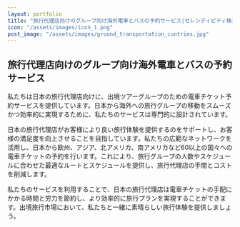 ```yaml
---
layout: portfolio
title: "旅行代理店向けのグループ向け海外電車とバスの予約サービス|セレンディピティ株式会社"
icon: "/assets/images/icon_1.png"
post_image: "/assets/images/ground_transportation_cuntries.jpg"
---
```


<h2>旅行代理店向けのグループ向け海外電車とバスの予約サービス</h2>

私たちは日本の旅行代理店向けに、出境ツアーグループのための電車チケット予約サービスを提供しています。日本から海外への旅行グループの移動をスムーズかつ効率的に実現するために、私たちのサービスは専門的に設計されています。

日本の旅行代理店がお客様により良い旅行体験を提供するのをサポートし、お客様の満足度を向上させることを目指しています。私たちの広範なネットワークを活用し、日本から欧州、アジア、北アメリカ、南アメリカなど60以上の国々への電車チケットの予約を行います。これにより、旅行グループの人数やスケジュールに合わせた最適なルートとスケジュールを提供し、旅行代理店の手間とコストを削減します。

私たちのサービスを利用することで、日本の旅行代理店は電車チケットの手配にかかる時間と労力を節約し、より効率的に旅行プランを実現することができます。出境旅行市場において、私たちと一緒に素晴らしい旅行体験を提供しましょう。
